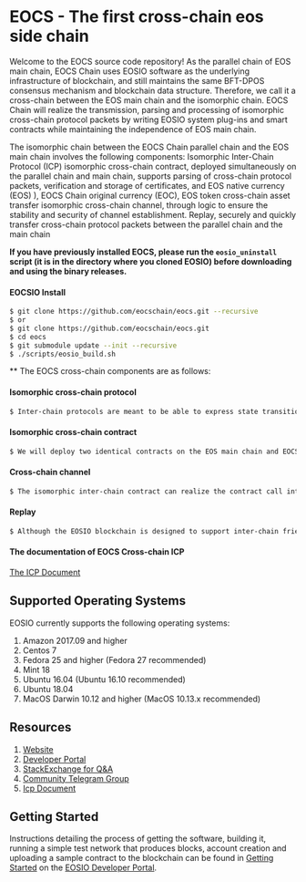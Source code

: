 # EOCS - The first cross-chain eos side chain

Welcome to the EOCS source code repository! As the parallel chain of EOS main chain, EOCS Chain uses EOSIO software as the underlying infrastructure of blockchain, and still maintains the same BFT-DPOS consensus mechanism and blockchain data structure. Therefore, we call it a cross-chain between the EOS main chain and the isomorphic chain. EOCS Chain will realize the transmission, parsing and processing of isomorphic cross-chain protocol packets by writing EOSIO system plug-ins and smart contracts while maintaining the independence of EOS main chain.

The isomorphic chain between the EOCS Chain parallel chain and the EOS main chain involves the following components: 
Isomorphic Inter-Chain Protocol (ICP) isomorphic cross-chain contract, deployed simultaneously on the parallel chain and main chain, supports parsing of cross-chain protocol packets, verification and storage of certificates, and EOS native currency (EOS) ), EOCS Chain original currency (EOC), EOS token cross-chain asset transfer isomorphic cross-chain channel, through logic to ensure the stability and security of channel establishment. Replay, securely and quickly transfer cross-chain protocol packets between the parallel chain and the main chain


**If you have previously installed EOCS, please run the `eosio_uninstall` script (it is in the directory where you cloned EOSIO) before downloading and using the binary releases.**

#### EOCSIO Install
```sh
$ git clone https://github.com/eocschain/eocs.git --recursive
$ or
$ git clone https://github.com/eocschain/eocs.git
$ cd eocs
$ git submodule update --init --recursive
$ ./scripts/eosio_build.sh
```

** The EOCS cross-chain components are as follows:


#### Isomorphic cross-chain protocol
```sh
$ Inter-chain protocols are meant to be able to express state transitions in decentralized inter-chain interoperability. Interoperability is the only point to be taken into consideration in building isomorphic inter-chain protocols, which are symmetric and two-way protocols. Based on the starting point of avoiding changes to the underlying EOSIO softwar e, we will implement inter-chain contracts that are deployed to both isomorphic chains. Therefore, the isomorphic inter-chain protocol is designed to contain data packets of state data and block certificates, and the Replay performs chain-to-chain packet relay, that is, the interface that calls the inter-chain contract.
```

#### Isomorphic cross-chain contract
```sh
$ We will deploy two identical contracts on the EOS main chain and EOCS. The contract account name is also eocseosioibc and provides an inter-chain operation interface for handling two-way transaction information.The ICP protocol is analyzed in the cross-chain contract, and the cross-chain transaction data is stored in the cross-chain contract ram to ensure the safety, openness, transparency and traceability of the cross-chain transaction. 
```
#### Cross-chain channel 
```sh
$ The isomorphic inter-chain contract can realize the contract call interface and perform inter-chain verification through the isomorphic inter-chain protocol. We need to introduce the concept of inter-chain channel as the connection channel between the inter-chain isomorphic contracts and pass the logic. Prove to ensure the stability and safety of the channel establishment. 
```
#### Replay
```sh
$ Although the EOSIO blockchain is designed to support inter-chain friendliness and the development of isomorphic inter-chain contracts on the EOSIO blockchain can express and record inter-chain intents themselves, EOSIO does not support contracts that can initiate inter-chain communication proactively and be externally called through the design interface. We will implement the EOSIO software plug-in to achieve the Replay of the isomorphic inter-chain contract, which can be deployed in the EOCS Chain and EOS main chain all nodes, and the relay is responsible for the EOCS Chain and real-time synchronization of bidirectional ICP packets linking to EOS main chain.
```

#### The documentation of EOCS Cross-chain ICP  
[The ICP Document](https://github.com/eocschain/eocs/blob/master/ICP.md)


## Supported Operating Systems
EOSIO currently supports the following operating systems:  
1. Amazon 2017.09 and higher
2. Centos 7
3. Fedora 25 and higher (Fedora 27 recommended)
4. Mint 18
5. Ubuntu 16.04 (Ubuntu 16.10 recommended)
6. Ubuntu 18.04
7. MacOS Darwin 10.12 and higher (MacOS 10.13.x recommended)

## Resources
1. [Website](https://www.eocs.io)
1. [Developer Portal](https://developers.eos.io)
1. [StackExchange for Q&A](https://eosio.stackexchange.com/)
1. [Community Telegram Group](https://t.me/eocschain)
1. [Icp Document](https://github.com/eocschain/eocs/blob/master/ICP.md)


<a name="gettingstarted"></a>
## Getting Started
Instructions detailing the process of getting the software, building it, running a simple test network that produces blocks, account creation and uploading a sample contract to the blockchain can be found in [Getting Started](https://developers.eos.io/eosio-nodeos/docs/overview-1) on the [EOSIO Developer Portal](https://developers.eos.io).
